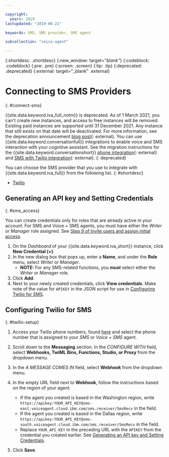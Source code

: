 ```yaml
---

copyright:
  years: 2019
lastupdated: "2019-06-21"

keywords: SMS, SMS provider, SMS agent

subcollection: "voice-agent"

---
```


{:shortdesc: .shortdesc}
{:new_window: target="_blank"_}
{:codeblock: .codeblock}
{:pre: .pre}
{:screen: .screen}
{:tip: .tip}
{:deprecated: .deprecated}
{:external: target="_blank" .external}


# Connecting to SMS Providers
{: #connect-sms}

{{site.data.keyword.iva_full_notm}} is deprecated. As of 1 March 2021, you can't create new instances, and access to free instances will be removed. Existing paid instances are supported until 31 December 2021. Any instance that still exists on that date will be deactivated. For more information, see the deprecation announcement [blog post](https://community.ibm.com/community/user/watsonapps/blogs/mitch-mason1/2021/02/08/announcing-voice-agent-with-watson-deprecation){: external}. You can use {{site.data.keyword.conversationfull}} integrations to enable voice and SMS interaction with your cognitive assistant. See the migration instructions for the {{site.data.keyword.conversationshort}} [phone integration](/docs/assistant?topic=assistant-deploy-phone#deploy-phone-migrate-from-va){: external} and [SMS with Twilio integration](/docs/assistant?topic=assistant-deploy-sms#deploy-sms-migrate-from-va){: external}.
{: deprecated}

You can choose the SMS provider that you use to integrate with {{site.data.keyword.iva_full}} from the following list.
{: #shortdesc}

* [Twilio](#twilio-setup)

## Generating an API key and Setting Credentials
{: #sms_access}

You can create credentials only for roles that are already active in your account. For SMS and Voice + SMS agents, you must have either the *Writer* or *Manager* role assigned. See [Step 9 of Invite users and assign initial access](/docs/voice-agent?topic=voice-agent-iam#step1).

1. On the *Dashboard* of your {{site.data.keyword.iva_short}} instance, click **New Credential (+)**. 
2. In the new dialog box that pops up, enter a **Name**, and under the **Role** menu, select *Writer* or *Manager*. 
    - **NOTE:** For any SMS-related functions, you **_must_** select either the *Writer* or *Manager* role. 
3. Click **Add**.
4. Next to your newly created credentials, click **View credentials**. Make note of the value for `APIKEY` in the JSON script for use in [Configuring Twilio for SMS](/docs/voice-agent?topic=voice-agent-connect-sms#twilio-setup).

## Configuring Twilio for SMS
{: #twilio-setup}

1. Access your Twilio phone numbers, found [here](https://www.twilio.com/console/phone-numbers/) and select the phone number that is assigned to your _SMS_ or _Voice + SMS_ agent. 

1. Scroll down to the **Messaging** section. In the _CONFIGURE WITH_ field, select **Webhooks, TwiML Bins, Functions, Studio, or Proxy** from the dropdown menu.

1. In the _A MESSAGE COMES IN_ field, select **Webhook** from the dropdown menu.

1. In the empty URL field next to **Webhook**, follow the instructions based on the region of your agent. 

    - If the agent you created is based in the Washington region, write `https://apikey:YOUR_API_KEY@sms-east.voiceagent.cloud.ibm.com/sms.receiver/SmsRecv` in the field.
    - If the agent you created is based in the Dallas region, write `https://apikey:YOUR_API_KEY@sms-south.voiceagent.cloud.ibm.com/sms.receiver/SmsRecv` in the field.
    - Replace `YOUR_API_KEY` in the preceding URL with the `APIKEY` from the credential you created earlier. See [Generating an API key and Setting Credentials](/docs/voice-agent?topic=voice-agent-sms_config_instance#sms_access). 

1. Click **Save**. 
